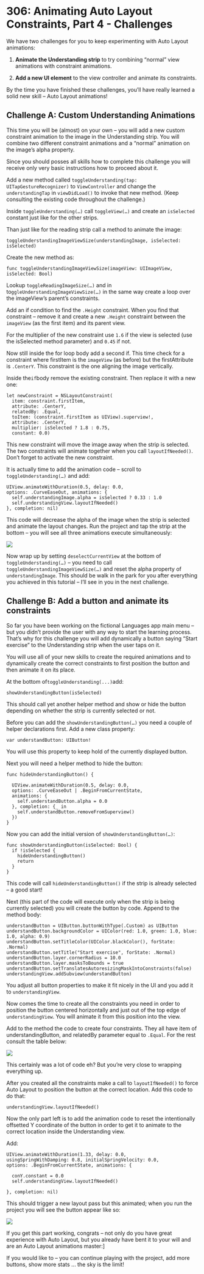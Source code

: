# 306: Animating Auto Layout Constraints, Part 4 - Challenges

We have two challenges for you to keep experimenting with Auto Layout animations:

1. **Animate the Understanding strip** to try combining “normal” view animations with constraint animations.

2. **Add a new UI element** to the view controller and animate its constraints.

By the time you have finished these challenges, you’ll have really learned a solid new skill – Auto Layout animations!

## Challenge A: Custom Understanding Animations

This time you will be (almost) on your own – you will add a new custom constraint animation to the image in the Understanding strip. You will combine two different constraint animations and a “normal” animation on the image’s alpha property.

Since you should posses all skills how to complete this challenge you will receive only very basic instructions how to proceed about it.

Add a new method called `toggleUnderstanding(tap: UITapGestureRecognizer)` to `ViewController` and change the `understandingTap` in `viewDidLoad()` to invoke that new method. (Keep consulting the existing code throughout the challenge.)

Inside `toggleUnderstanding(…)` call `toggleView(…)` and create an `isSelected` constant just like for the other strips.

Than just like for the reading strip call a method to animate the image:

    toggleUnderstandingImageViewSize(understandingImage, isSelected: isSelected)

Create the new method as:

    func toggleUnderstandingImageViewSize(imageView: UIImageView, isSelected: Bool)

Lookup `toggleReadingImageSize(…)` and in to`ggleUnderstandingImageViewSize(…)` in the same way create a loop over the imageView’s parent’s constraints.

Add an if condition to find the `.Height` constraint. When you find that constraint – remove it and create a new `.Height` constraint between the `imageView` (as the first item) and its parent view.

For the multiplier of the new constraint use `1.6` if the view is selected (use the isSelected method parameter) and `0.45` if not.

Now still inside the for loop body add a second if. This time check for a constraint where firstItem is the `imageView` (as before) but the firstAttribute is `.CenterY`. This constraint is the one aligning the image vertically.

Inside the` if `body remove the existing constraint. Then replace it with a new one:

    let newConstraint = NSLayoutConstraint(
      item: constraint.firstItem,
      attribute: .CenterY,
      relatedBy: .Equal,
      toItem: (constraint.firstItem as UIView).superview!,
      attribute: .CenterY,
      multiplier: isSelected ? 1.8 : 0.75,
      constant: 0.0)

This new constraint will move the image away when the strip is selected. The two constraints will animate together when you call `layoutIfNeeded()`. Don’t forget to activate the new constraint.

It is actually time to add the animation code – scroll to `toggleUnderstanding(…)` and add:

    UIView.animateWithDuration(0.5, delay: 0.0, 
    options: .CurveEaseOut, animations: {
      self.understandingImage.alpha = isSelected ? 0.33 : 1.0
      self.understandingView.layoutIfNeeded()
    }, completion: nil)

This code will decrease the alpha of the image when the strip is selected and animate the layout changes. Run the project and tap the strip at the bottom – you will see all three animations execute simultaneously:

![](./4-ChallengeImages/ch1.png)

Now wrap up by setting `deselectCurrentView` at the bottom of `toggleUnderstanding(…)` – you need to call `toggleUnderstandingImageViewSize(…)` and reset the alpha property of `understandingImage`. This should be walk in the park for you after everything you achieved in this tutorial – I’ll see in you in the next challenge.

## Challenge B: Add a button and animate its constraints

So far you have been working on the fictional Languages app main menu – but you didn’t provide the user with any way to start the learning process. That’s why for this challenge you will add dynamically a button saying “Start exercise” to the Understanding strip when the user taps on it.

You will use all of your new skills to create the required animations and to dynamically create the correct constraints to first position the button and then animate it on its place.

At the bottom of` toggleUnderstanding(...) `add:

    showUnderstandingButton(isSelected)

This should call yet another helper method and show or hide the button depending on whether the strip is currently selected or not.

Before you can add the `showUnderstandingButton(…)` you need a couple of helper declarations first. Add a new class property:

    var understandButton: UIButton!

You will use this property to keep hold of the currently displayed button.

Next you will need a helper method to hide the button:

    func hideUnderstandingButton() {

      UIView.animateWithDuration(0.5, delay: 0.0, 
      options: .CurveEaseOut | .BeginFromCurrentState, 
      animations: {
        self.understandButton.alpha = 0.0
      }, completion: {_ in
        self.understandButton.removeFromSuperview()
      })
    }

Now you can add the initial version of `showUnderstandingButton(…)`:

    func showUnderstandingButton(isSelected: Bool) {
      if !isSelected {
        hideUnderstandingButton()
        return
      }
    }

This code will call `hideUnderstandingButton()` if the strip is already selected – a good start!

Next (this part of the code will execute only when the strip is being currently selected) you will create the button by code. Append to the method body:

    understandButton = UIButton.buttonWithType(.Custom) as UIButton
    understandButton.backgroundColor = UIColor(red: 1.0, green: 1.0, blue: 1.0, alpha: 0.9)
    understandButton.setTitleColor(UIColor.blackColor(), forState: .Normal)
    understandButton.setTitle("Start exercise", forState: .Normal)
    understandButton.layer.cornerRadius = 10.0
    understandButton.layer.masksToBounds = true
    understandButton.setTranslatesAutoresizingMaskIntoConstraints(false)
    understandingView.addSubview(understandButton)

You adjust all button properties to make it fit nicely in the UI and you add it to `understandingView`.

Now comes the time to create all the constraints you need in order to position the button centered horizontally and just out of the top edge of `understandingView`. You will animate it from this position into the view.

Add to the method the code to create four constraints. They all have item of understandingButton, and relatedBy parameter equal to `.Equal`. For the rest consult the table below:

![](./4-ChallengeImages/ch2.png)

This certainly was a lot of code eh? But you’re very close to wrapping everything up.

After you created all the constraints make a call to `layoutIfNeeded()` to force Auto Layout to position the button at the correct location. Add this code to do that:

    understandingView.layoutIfNeeded()

Now the only part left is to add the animation code to reset the intentionally offsetted Y coordinate of the button in order to get it to animate to the correct location inside the Understanding view.

Add:

    UIView.animateWithDuration(1.33, delay: 0.0, 
    usingSpringWithDamping: 0.8, initialSpringVelocity: 0.0,
    options: .BeginFromCurrentState, animations: {

      conY.constant = 0.0
      self.understandingView.layoutIfNeeded()

    }, completion: nil)

This should trigger a new layout pass but this animated; when you run the project you will see the button appear like so:

![](./4-ChallengeImages/ch3.png)

If you get this part working, congrats – not only do you have great experience with Auto Layout, but you already have bent it to your will and are an Auto Layout animations master:]

If you would like to – you can continue playing with the project, add more buttons, show more stats ... the sky is the limit!


